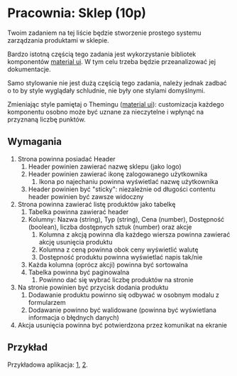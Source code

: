 # Pracownia: Sklep (10p)

Twoim zadaniem na tej liście będzie stworzenie prostego systemu zarządzania produktami w sklepie.

Bardzo istotną częścią tego zadania jest wykorzystanie bibliotek komponentów [material ui](https://mui.com/material-ui/). W tym celu trzeba będzie przeanalizować jej dokumentacje.

Samo stylowanie nie jest dużą częścią tego zadania, należy jednak zadbać o to by style wyglądały schludnie, nie były one stylami domyślnymi.

Zmieniając style pamiętaj o Themingu ([material ui](https://mui.com/material-ui/customization/theming/)): customizacja każdego komponentu osobno może być uznane za nieczytelne i wpłynąć na przyznaną liczbę punktów.

## Wymagania

1. Strona powinna posiadać Header
   1. Header powinien zawierać nazwę sklepu (jako logo)
   2. Header powinien zawierać ikonę zalogowanego użytkownika
      1. Ikona po najechaniu powinna wyświetlać nazwę użytkownika
   3. Header powinien być "sticky": niezależnie od długości contentu header powinien być zawsze widoczny
2. Strona powinna zawierać listę produktów jako tabelkę
   1. Tabelka powinna zawierać header
   2. Kolumny: Nazwa (string), Typ (string), Cena (number), Dostępność (boolean), liczba dostępnych sztuk (number) oraz akcje
      1. Kolumna z akcją powinna dla każdego wiersza powinna zawierać akcję usunięcia produktu
      2. Kolumna z ceną powinna obok ceny wyświetlić walutę
      3. Dostępność produktu powinna wyświetlać napis tak/nie
   3. Każda kolumna (oprócz akcji) powinna być sortowalna
   4. Tabelka powinna być paginowalna
      1. Powinno dać się wybrać liczbę produktów na stronie
3. Na stronie powinien być przycisk dodania produktu
   1. Dodawanie produktu powinno się odbywać w osobnym modalu z formularzem
   2. Dodawanie powinno być walidowane (powinna być wyświetlana informacja o błędnych danych)
4. Akcja usunięcia powinna być potwierdzona przez komunikat na ekranie

## Przykład

Przykładowa aplikacja: [1](images/1.png), [2](images/2.png).
